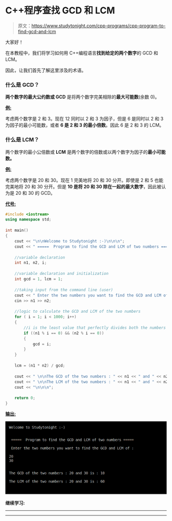 # C++程序查找 GCD 和 LCM

> 原文：<https://www.studytonight.com/cpp-programs/cpp-program-to-find-gcd-and-lcm>

大家好！

在本教程中，我们将学习如何用 C++编程语言**找到给定的两个数字**的 GCD 和 LCM。

因此，让我们首先了解这里涉及的术语。

### 什么是 GCD？

**两个数字的最大公约数或 GCD** 是将两个数字完美相除的**最大可能数**(余数 0)。

<u>**例:**</u>

考虑两个数字是 2 和 3。现在 12 同时以 2 和 3 为因子，但是 6 是同时以 2 和 3 为因子的最小可能数，或者 **6 是 2 和 3 的最小倍数**。因此 6 是 2 和 3 的 LCM。

### 什么是 LCM？

两个数字的最小公倍数或 **LCM** 是两个数字的倍数或以两个数字为因子的**最小可能数。**

<u>**例:**</u>

考虑两个数字是 20 和 30。现在 1 完美地将 20 和 30 分开。即使是 2 和 5 也能完美地将 20 和 30 分开。但是 **10 是将 20 和 30 除在一起的最大数字**，因此被认为是 20 和 30 的 GCD。

<u>**代号:**</u>

```cpp
#include <iostream>
using namespace std;

int main()
{
    cout << "\n\nWelcome to Studytonight :-)\n\n\n";
    cout << " =====  Program to find the GCD and LCM of two numbers ===== \n\n";

    //variable declaration
    int n1, n2, i;

    //variable declaration and initialization
    int gcd = 1, lcm = 1;  

    //taking input from the command line (user)
    cout << " Enter the two numbers you want to find the GCD and LCM of : \n\n";
    cin >> n1 >> n2;

    //logic to calculate the GCD and LCM of the two numbers
    for ( i = 1; i < 1000; i++)
    {
        //i is the least value that perfectly divides both the numbers and hence the GCD
        if ((n1 % i == 0) && (n2 % i == 0))
        {
            gcd = i;          
        }
    }

    lcm = (n1 * n2) / gcd;

    cout << " \n\nThe GCD of the two numbers : " << n1 << " and " << n2 << " is : " << gcd;
    cout << " \n\nThe LCM of the two numbers : " << n1 << " and " << n2 << " is : " << lcm << "\n\n";
    cout << "\n\n\n";

    return 0;
}
```

<u>**输出:**</u>

![C++ gcd and lcm program output](img/126a6af3db7b469b21b96f0c414feaa8.png)

**继续学习:**

* * *

* * *